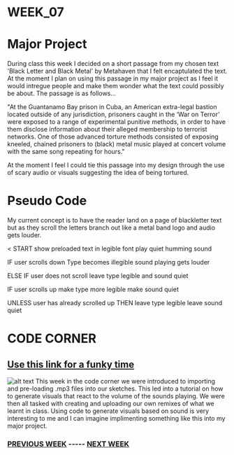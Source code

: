 # WEEK_07

# Major Project
During class this week I decided on a short passage from my chosen text 'Black Letter and Black Metal' by Metahaven that I felt encaptulated the text. At the moment I plan on using this passage in my major project as I feel it would intregue people and make them wonder what the text could possibly be about. The passage is as follows...

"At the Guantanamo Bay prison in Cuba, an American extra-legal bastion located outside of any jurisdiction, prisoners caught in the ‘War on Terror’ were exposed to a range of experimental punitive methods, in order to have them disclose information about their alleged membership to terrorist networks. One of those advanced torture methods consisted of exposing kneeled, chained prisoners to (black) metal music played at concert volume with the same song repeating for hours."

At the moment I feel I could tie this passage into my design through the use of scary audio or visuals suggesting the idea of being tortured.


# Pseudo Code

My current concept is to have the reader land on a page of blackletter text but as they scroll the letters branch out like a metal band logo and audio gets louder. 

<
START
show preloaded text in legible font
    play quiet humming sound

IF user scrolls down
  Type becomes illegible
  sound playing gets louder

ELSE IF user does not scroll
  leave type legible and sound quiet
  
IF user scrolls up
  make type more legible
  make sound quiet

UNLESS user has already scrolled up THEN
  leave type legible
  leave sound quiet
>

# CODE CORNER
## [Use this link for a funky time](https://TajHealy.github.io/CodeWords/week_07/soundTest/)

![alt text](https://github.com/TajHealy/CodeWords/blob/master/week_07/week7images/soundTest.jpg?raw=true)
This week in the code corner we were introduced to importing and pre-loading .mp3 files into our sketches. This led into a tutorial on how to generate visuals that react to the volume of the sounds playing. We were then all tasked with creating and uploading our own remixes of what we learnt in class. Using code to generate visuals based on sound is very interesting to me and I can imagine implimenting something like this into my major project.


### [PREVIOUS WEEK](https://TajHealy.github.io/CodeWords/week_06/) ----- [NEXT WEEK](https://TajHealy.github.io/CodeWords/week_08/) 
